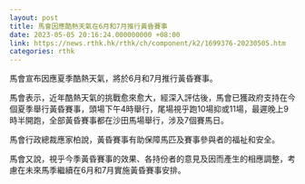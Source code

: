 ```yaml
---
layout: post
title: 馬會因應酷熱天氣在6月和7月推行黃昏賽事
date: 2023-05-05 20:16:24.000000000 +08:00
link: https://news.rthk.hk/rthk/ch/component/k2/1699376-20230505.htm
categories: rthk
---
```


馬會宣布因應夏季酷熱天氣，將於6月和7月推行黃昏賽事。

馬會表示，近年酷熱天氣的挑戰愈來愈大，經深入評估後，馬會已獲政府支持在今個夏季舉行黃昏賽事，頭場下午4時舉行，尾場視乎跑10場抑或11場，最遲晚上9時半開跑，全部黃昏賽事都在沙田馬場舉行，涉及7個賽馬日。

馬會行政總裁應家柏說，黃昏賽事有助保障馬匹及賽事參與者的福祉和安全。

馬會又說，視乎今季黃昏賽事的效果、各持份者的意見及因而產生的相應調整，考慮在未來馬季繼續在6月和7月實施黃昏賽事安排。
